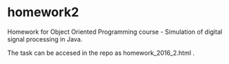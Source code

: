 # homework2

Homework for Object Oriented Programming course - Simulation of digital signal processing in Java.

The task can be accesed in the repo as homework_2016_2.html .
